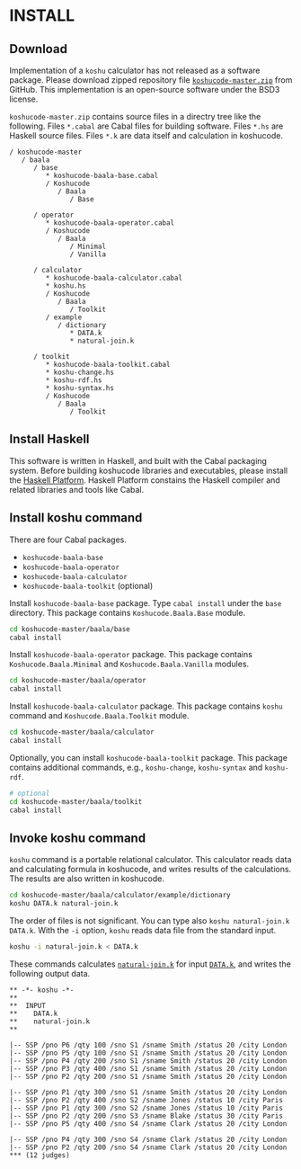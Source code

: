 INSTALL
=================================


Download
---------------------------------

Implementation of a `koshu` calculator
has not released as a software package.
Please download zipped repository file
[`koshucode-master.zip`](https://github.com/seinokatsuhiro/koshucode/archive/master.zip)
from GitHub.
This implementation is an open-source software
under the BSD3 license.

`koshucode-master.zip` contains source files
in a directry tree like the following.
Files `*.cabal` are Cabal files for building software.
Files `*.hs` are Haskell source files.
Files `*.k` are data itself and calculation in koshucode.

```
/ koshucode-master
   / baala
      / base
         * koshucode-baala-base.cabal
         / Koshucode
            / Baala
               / Base
  
      / operator
         * koshucode-baala-operator.cabal
         / Koshucode
            / Baala
               / Minimal
               / Vanilla
  
      / calculator
         * koshucode-baala-calculator.cabal
         * koshu.hs
         / Koshucode
            / Baala
               / Toolkit
         / example
            / dictionary
               * DATA.k
               * natural-join.k
  
      / toolkit
         * koshucode-baala-toolkit.cabal
         * koshu-change.hs
         * koshu-rdf.hs
         * koshu-syntax.hs
         / Koshucode
            / Baala
               / Toolkit
```


Install Haskell
---------------------------------

This software is written in Haskell,
and built with the Cabal packaging system.
Before building koshucode libraries and executables,
please install the [Haskell Platform](http://www.haskell.org/platform/).
Haskell Platform constains the Haskell compiler and
related libraries and tools like Cabal.



Install koshu command
---------------------------------

There are four Cabal packages.

* `koshucode-baala-base`
* `koshucode-baala-operator`
* `koshucode-baala-calculator`
* `koshucode-baala-toolkit` (optional)

Install `koshucode-baala-base` package.
Type `cabal install` under the `base` directory.
This package contains `Koshucode.Baala.Base` module.

``` sh
cd koshucode-master/baala/base
cabal install
```

Install `koshucode-baala-operator` package.
This package contains `Koshucode.Baala.Minimal`
and `Koshucode.Baala.Vanilla` modules.

``` sh
cd koshucode-master/baala/operator
cabal install
```

Install `koshucode-baala-calculator` package.
This package contains `koshu` command
and `Koshucode.Baala.Toolkit` module.

``` sh
cd koshucode-master/baala/calculator
cabal install
```

Optionally,
you can install `koshucode-baala-toolkit` package.
This package contains additional commands,
e.g., `koshu-change`, `koshu-syntax` and `koshu-rdf`.

``` sh
# optional
cd koshucode-master/baala/toolkit
cabal install
```


Invoke koshu command
---------------------------------

`koshu` command is a portable relational calculator.
This calculator reads data and calculating formula in koshucode,
and writes results of the calculations.
The results are also written in koshucode.

``` sh
cd koshucode-master/baala/calculator/example/dictionary
koshu DATA.k natural-join.k
```

The order of files is not significant.
You can type also `koshu natural-join.k DATA.k`.
With the `-i` option, `koshu` reads data file
from the standard input.

``` sh
koshu -i natural-join.k < DATA.k
```

These commands calculates
[`natural-join.k`](https://github.com/seinokatsuhiro/koshucode/blob/master/baala/calculator/example/dictionary/natural-join.k)
for input [`DATA.k`](https://github.com/seinokatsuhiro/koshucode/blob/master/baala/calculator/example/dictionary/DATA.k),
and writes the following output data.

``` text
** -*- koshu -*-
**  
**  INPUT
**    DATA.k
**    natural-join.k
**    

|-- SSP /pno P6 /qty 100 /sno S1 /sname Smith /status 20 /city London
|-- SSP /pno P5 /qty 100 /sno S1 /sname Smith /status 20 /city London
|-- SSP /pno P4 /qty 200 /sno S1 /sname Smith /status 20 /city London
|-- SSP /pno P3 /qty 400 /sno S1 /sname Smith /status 20 /city London
|-- SSP /pno P2 /qty 200 /sno S1 /sname Smith /status 20 /city London

|-- SSP /pno P1 /qty 300 /sno S1 /sname Smith /status 20 /city London
|-- SSP /pno P2 /qty 400 /sno S2 /sname Jones /status 10 /city Paris
|-- SSP /pno P1 /qty 300 /sno S2 /sname Jones /status 10 /city Paris
|-- SSP /pno P2 /qty 200 /sno S3 /sname Blake /status 30 /city Paris
|-- SSP /pno P5 /qty 400 /sno S4 /sname Clark /status 20 /city London

|-- SSP /pno P4 /qty 300 /sno S4 /sname Clark /status 20 /city London
|-- SSP /pno P2 /qty 200 /sno S4 /sname Clark /status 20 /city London
*** (12 judges)
```

